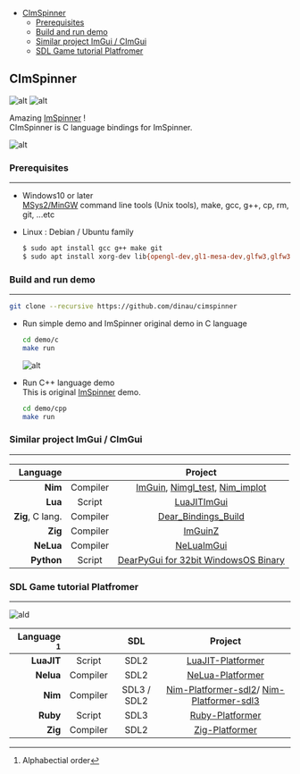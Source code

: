 <!-- START doctoc generated TOC please keep comment here to allow auto update -->
<!-- DON'T EDIT THIS SECTION, INSTEAD RE-RUN doctoc TO UPDATE -->


- [CImSpinner](#cimspinner)
  - [Prerequisites](#prerequisites)
  - [Build and run demo](#build-and-run-demo)
  - [Similar project ImGui / CImGui](#similar-project-imgui--cimgui)
  - [SDL Game tutorial Platfromer](#sdl-game-tutorial-platfromer)

<!-- END doctoc generated TOC please keep comment here to allow auto update -->

## CImSpinner

![alt](https://github.com/dinau/cimspinner/actions/workflows/windows.yml/badge.svg)
![alt](https://github.com/dinau/cimspinner/actions/workflows/linux.yml/badge.svg) 

Amazing [ImSpinner](https://github.com/dalerank/imspinner) !  
CImSpinner is C language bindings for ImSpinner.

![alt](img/cimspinner.gif)

### Prerequisites

---

- Windows10 or later  
[MSys2/MinGW](https://www.msys2.org/) command line tools (Unix tools), make, gcc, g++, cp, rm, git, ...etc
- Linux : Debian / Ubuntu family  

  ```sh
  $ sudo apt install gcc g++ make git 
  $ sudo apt install xorg-dev lib{opengl-dev,gl1-mesa-dev,glfw3,glfw3-dev,libsdl2-dev}
  ```

### Build and run demo

---

```sh
git clone --recursive https://github.com/dinau/cimspinner
```

- Run simple demo and ImSpinner original demo in C language 

   ```sh
   cd demo/c
   make run
   ```

   ![alt ](img/cimspinner_demo.png)

- Run C++ language demo  
This is original [ImSpinner](https://github.com/dalerank/imspinner)  demo.

   ```sh
   cd demo/cpp
   make run
   ```

### Similar project ImGui / CImGui

---

| Language             |          | Project                                                                                                                                         |
| -------------------: | :---:    | :----------------------------------------------------------------:                                                                              |
| **Nim**              | Compiler | [ImGuin](https://github.com/dinau/imguin), [Nimgl_test](https://github.com/dinau/nimgl_test), [Nim_implot](https://github.com/dinau/nim_implot) |
| **Lua**              | Script   | [LuaJITImGui](https://github.com/dinau/luajitImGui)                                                                                             |
| **Zig**, C lang.     | Compiler | [Dear_Bindings_Build](https://github.com/dinau/dear_bindings_build)                                                                             |
| **Zig**              | Compiler | [ImGuinZ](https://github.com/dinau/imguinz)                                                                                                     |
| **NeLua**            | Compiler | [NeLuaImGui](https://github.com/dinau/neluaImGui)                                                                                               |
| **Python**           | Script   | [DearPyGui for 32bit WindowsOS Binary](https://github.com/dinau/DearPyGui32/tree/win32)                                                         |

### SDL Game tutorial Platfromer

---

![ald](https://github.com/dinau/nelua-platformer/raw/main/img/platformer-nelua-sdl2.gif)

| Language    [^order] |          | SDL         | Project                                                                                                                                               |
| -------------------: | :---:    | :---:       | :----------------------------------------------------------------:                                                                                    |
| **LuaJIT**           | Script   | SDL2        | [LuaJIT-Platformer](https://github.com/dinau/luajit-platformer)
| **Nelua**            | Compiler | SDL2        | [NeLua-Platformer](https://github.com/dinau/nelua-platformer)
| **Nim**              | Compiler | SDL3 / SDL2 | [Nim-Platformer-sdl2](https://github.com/def-/nim-platformer)/ [Nim-Platformer-sdl3](https://github.com/dinau/sdl3_nim/tree/main/examples/platformer) |
| **Ruby**             | Script   | SDL3        | [Ruby-Platformer](https://github.com/dinau/ruby-platformer)                                                                                           |
| **Zig**              | Compiler | SDL2        | [Zig-Platformer](https://github.com/dinau/zig-platformer)                                                                                             |

[^order]: Alphabectial order
